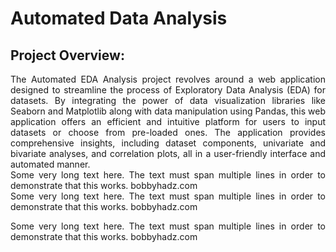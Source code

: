 # Automated Data Analysis

## Project Overview:
<div style='text-align: justify;'>
The Automated EDA Analysis project revolves around a web application designed to streamline the process of Exploratory Data Analysis (EDA) for datasets. By integrating the power of data visualization libraries like Seaborn and Matplotlib along with data manipulation using Pandas, this web application offers an efficient and intuitive platform for users to input datasets or choose from pre-loaded ones. The application provides comprehensive insights, including dataset components, univariate and bivariate analyses, and correlation plots, all in a user-friendly interface and automated manner.
</div>

<div align='justify'>
  Some very long text here.
  The text must span multiple lines in order to demonstrate that this works.
  bobbyhadz.com
</div>

<div align='justify'>
  Some very long text here.
  The text must span multiple lines in order to demonstrate that this works.
  bobbyhadz.com
</div>
<p align="justify"> 
  Some very long text here.
  The text must span multiple lines in order to demonstrate that this works.
  bobbyhadz.com
</p>

